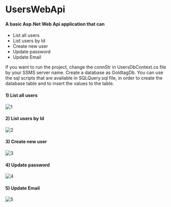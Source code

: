 # UsersWebApi

#### A basic Asp.Net Web Api application that can 
* List all users
* List users by Id
* Create new user
* Update password
* Update Email  


If you want to run the project, change the connStr in UsersDbContext.cs file by your SSMS server name. Create a database as GoldtagDb. You can use the sql scripts that are available in SQLQuery.sql file, in order to create the database table and to insert the values to the table.


#### 1) List all users
![1](https://user-images.githubusercontent.com/58864953/133655699-88249921-676c-4cda-bcc0-b0d747abc0d7.png)

#### 2) List users by Id
![2](https://user-images.githubusercontent.com/58864953/133655710-4a744819-265b-4409-8233-6748fe53bc52.png)

#### 3) Create new user
![3](https://user-images.githubusercontent.com/58864953/133655720-31861e3b-b3c7-42d5-8cf4-2f39b0899f19.png)

#### 4) Update password
![4](https://user-images.githubusercontent.com/58864953/133655733-38e0d7f9-9024-448a-9425-60efd04d2688.png)

#### 5) Update Email
![5](https://user-images.githubusercontent.com/58864953/133658493-ce82408d-4182-4c10-bf56-070789de328a.png)




